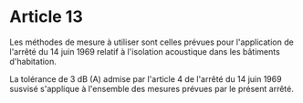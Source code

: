 # Article 13

Les méthodes de mesure à utiliser sont celles prévues pour l'application de l'arrêté du 14 juin 1969 relatif à l'isolation acoustique dans les bâtiments d'habitation.

La tolérance de 3 dB (A) admise par l'article 4 de l'arrêté du 14 juin 1969 susvisé s'applique à l'ensemble des mesures prévues par le présent arrêté.
